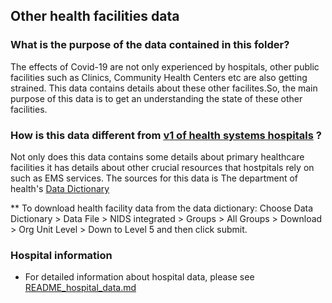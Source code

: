 ## Other health facilities data


### What is the purpose of the data contained in this folder?

The effects of Covid-19 are not only experienced by hospitals, other public facilities such as Clinics, Community Health Centers etc are also getting strained. 
This data contains details about these other facilites.So, the main purpose of this data is to get an understanding the state of these other facilities.

### How is this data different from [v1 of health systems hospitals](https://github.com/dsfsi/covid19za/blob/master/data/health_system_za_hospitals_v1.csv) ? 

Not only does this data contains some details about primary healthcare facilities it has details about other crucial resources that hostpitals rely on such as EMS services.
The sources  for this data is The department of health's [ Data Dictionary ](https://dd.dhmis.org/) 

** To download health facility data from the data dictionary: Choose Data Dictionary > Data File > NIDS integrated > Groups > All Groups > Download > Org Unit Level > Down to Level 5 and then click submit.

### Hospital information 

* For detailed information about hospital data, please see [README_hospital_data.md](README_hospital_data.md) 

